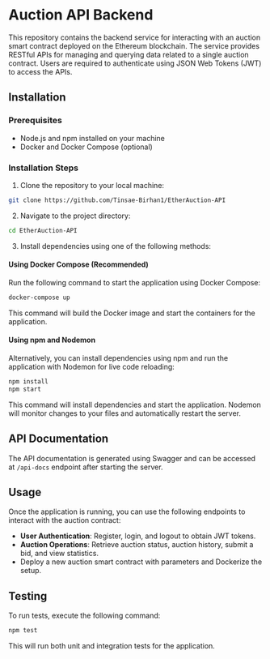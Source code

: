 # Auction API Backend

This repository contains the backend service for interacting with an auction smart contract deployed on the Ethereum blockchain. The service provides RESTful APIs for managing and querying data related to a single auction contract. Users are required to authenticate using JSON Web Tokens (JWT) to access the APIs.

## Installation

### Prerequisites

- Node.js and npm installed on your machine
- Docker and Docker Compose (optional)

### Installation Steps

1. Clone the repository to your local machine:

```bash
git clone https://github.com/Tinsae-Birhan1/EtherAuction-API
```

2. Navigate to the project directory:

```bash
cd EtherAuction-API
```

3. Install dependencies using one of the following methods:

#### Using Docker Compose (Recommended)

Run the following command to start the application using Docker Compose:

```bash
docker-compose up
```

This command will build the Docker image and start the containers for the application.

#### Using npm and Nodemon

Alternatively, you can install dependencies using npm and run the application with Nodemon for live code reloading:

```bash
npm install
npm start
```

This command will install dependencies and start the application. Nodemon will monitor changes to your files and automatically restart the server.

## API Documentation

The API documentation is generated using Swagger and can be accessed at `/api-docs` endpoint after starting the server.

## Usage

Once the application is running, you can use the following endpoints to interact with the auction contract:

- **User Authentication**: Register, login, and logout to obtain JWT tokens.
- **Auction Operations**: Retrieve auction status, auction history, submit a bid, and view statistics.
- Deploy a new auction smart contract with parameters and Dockerize the setup.

## Testing

To run tests, execute the following command:

```bash
npm test
```

This will run both unit and integration tests for the application.
